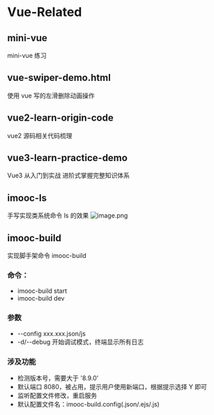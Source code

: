 # Vue-Related

## mini-vue

mini-vue 练习

## vue-swiper-demo.html

使用 vue 写的左滑删除动画操作

## vue2-learn-origin-code

vue2 源码相关代码梳理

## vue3-learn-practice-demo

Vue3 从入门到实战 进阶式掌握完整知识体系

## imooc-ls

手写实现类系统命令 ls 的效果
![image.png](https://p3-juejin.byteimg.com/tos-cn-i-k3u1fbpfcp/47dea7acb793499cbc5b6f5c5c1f675a~tplv-k3u1fbpfcp-watermark.image?)

## imooc-build

实现脚手架命令 imooc-build

### 命令：

- imooc-build start
- imooc-build dev

### 参数

- --config xxx.xxx.json/js
- -d/--debug 开始调试模式，终端显示所有日志

### 涉及功能

- 检测版本号，需要大于 '8.9.0'
- 默认端口 8080，被占用，提示用户使用新端口，根据提示选择 Y 即可
- 监听配置文件修改，重启服务
- 默认配置文件名：imooc-build.config(.json/.ejs/.js)

